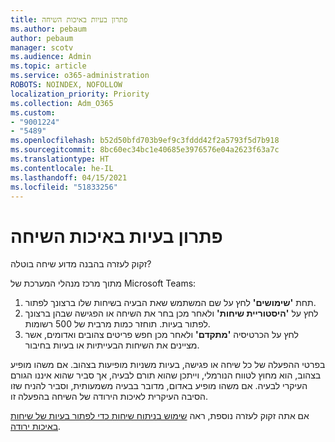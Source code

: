 ```yaml
---
title: פתרון בעיות באיכות השיחה
ms.author: pebaum
author: pebaum
manager: scotv
ms.audience: Admin
ms.topic: article
ms.service: o365-administration
ROBOTS: NOINDEX, NOFOLLOW
localization_priority: Priority
ms.collection: Adm_O365
ms.custom:
- "9001224"
- "5489"
ms.openlocfilehash: b52d50bfd703b9ef9c3fddd42f2a5793f5d7b918
ms.sourcegitcommit: 8bc60ec34bc1e40685e3976576e04a2623f63a7c
ms.translationtype: HT
ms.contentlocale: he-IL
ms.lasthandoff: 04/15/2021
ms.locfileid: "51833256"
---
```

# <a name="troubleshoot-call-quality-problems"></a>פתרון בעיות באיכות השיחה

זקוק לעזרה בהבנה מדוע שיחה בוטלה?

מתוך מרכז מנהלי המערכת של Microsoft Teams:

1. תחת **'שימושים'** לחץ על שם המשתמש שאת הבעיה בשיחות שלו ברצונך לפתור.
2. לחץ על **'היסטוריית שיחות'** ולאחר מכן בחר את השיחה או הפגישה שבהן ברצונך לפתור בעיות. תוחזר כמות מרבית של 500 רשומות.
3. לחץ על הכרטיסיה **'מתקדם'** ולאחר מכן חפש פריטים צהובים ואדומים, אשר מציינים את השיחות הבעייתיות או בעיות בחיבור.

בפרטי ההפעלה של כל שיחה או פגישה, בעיות משניות מופיעות בצהוב. אם משהו מופיע בצהוב, הוא מחוץ לטווח הנורמלי, וייתכן שהוא תורם לבעיה, אך סביר שהוא איננו הגורם העיקרי לבעיה. אם משהו מופיע באדום, מדובר בבעיה משמעותית, וסביר להניח שזו הסיבה העיקרית לאיכות הירודה של השיחה בהפעלה זו.

אם אתה זקוק לעזרה נוספת, ראה [שימוש בניתוח שיחות כדי לפתור בעיות של שיחות באיכות ירודה](https://docs.microsoft.com/microsoftteams/use-call-analytics-to-troubleshoot-poor-call-quality#troubleshoot-call-quality-problems-using-call-analytics).
